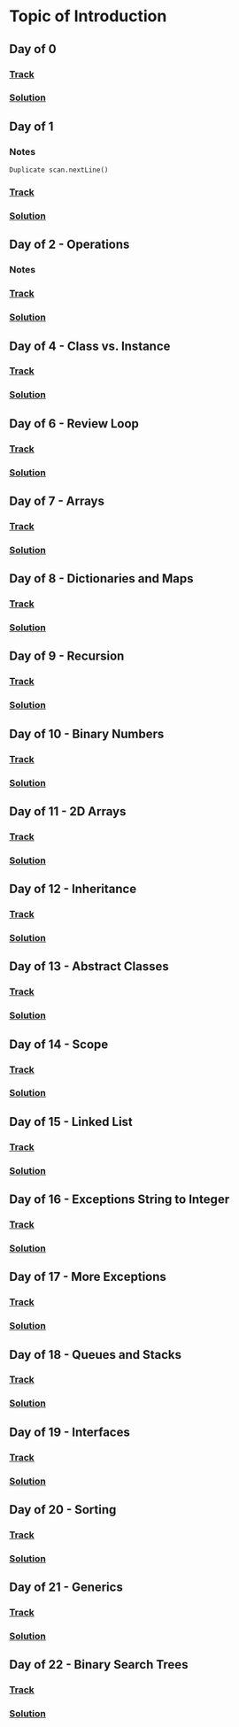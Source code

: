 Topic of Introduction
===

## Day of 0
### [Track](https://www.hackerrank.com/challenges/30-hello-world)
### [Solution](./java/Day0.java)

## Day of 1
### Notes
`Duplicate scan.nextLine()`
### [Track](https://www.hackerrank.com/challenges/30-data-types)
### [Solution](./java/Day1.java)

## Day of 2 - Operations
### Notes

### [Track](https://www.hackerrank.com/challenges/30-operators)
### [Solution](./java/Day2.java)

## Day of 4 - Class vs. Instance

### [Track](https://www.hackerrank.com/challenges/30-class-vs-instance)
### [Solution](./java/Day4.java)

## Day of 6 - Review Loop

### [Track](https://www.hackerrank.com/challenges/30-review-loop)
### [Solution](./java/Day6.java)

## Day of 7 - Arrays
### [Track](https://www.hackerrank.com/challenges/30-arrays?h_r=next-challenge&h_v=zen)
### [Solution](./java/Day7.java)

## Day of 8 - Dictionaries and Maps
### [Track](https://www.hackerrank.com/challenges/30-dictionaries-and-maps)
### [Solution](./java/Day8.java)

## Day of 9 - Recursion
### [Track](https://www.hackerrank.com/challenges/30-recursion?h_r=next-challenge&h_v=zen)
### [Solution](./java/Day9.java)

## Day of 10 - Binary Numbers
### [Track](https://www.hackerrank.com/challenges/30-binary-numbers)
### [Solution](./java/Day10.java)

## Day of 11 - 2D Arrays
### [Track](https://www.hackerrank.com/challenges/30-2d-arrays)
### [Solution](./java/Day11.java)

## Day of 12 - Inheritance
### [Track](https://www.hackerrank.com/challenges/30-inheritance)
### [Solution](./java/Day12.java)

## Day of 13 - Abstract Classes
### [Track](https://www.hackerrank.com/challenges/30-abstract-classes)
### [Solution](./java/Day13.java)

## Day of 14 - Scope
### [Track](https://www.hackerrank.com/challenges/30-scope)
### [Solution](./java/Day14.java)

## Day of 15 - Linked List
### [Track](https://www.hackerrank.com/challenges/30-linked-list)
### [Solution](./java/Day15.java)

## Day of 16 - Exceptions String to Integer
### [Track](https://www.hackerrank.com/challenges/30-exceptions-string-to-integer)
### [Solution](./java/Day16.java)

## Day of 17 - More Exceptions
### [Track](https://www.hackerrank.com/challenges/30-more-exceptions)
### [Solution](./java/Day17.java)

## Day of 18 - Queues and Stacks
### [Track](https://www.hackerrank.com/challenges/30-queues-stacks)
### [Solution](./java/Day18.java)

## Day of 19 - Interfaces
### [Track](https://www.hackerrank.com/challenges/30-interfaces)
### [Solution](./java/Day19.java)

## Day of 20 - Sorting
### [Track](https://www.hackerrank.com/challenges/30-sorting)
### [Solution](./java/Day20.java)  

## Day of 21 - Generics
### [Track](https://www.hackerrank.com/challenges/30-generics)
### [Solution](./java/Day21.java)

## Day of 22 - Binary Search Trees
### [Track](https://www.hackerrank.com/challenges/30-binary-search-trees?h_r=next-challenge&h_v=zen)
### [Solution](./java/Day22.java)